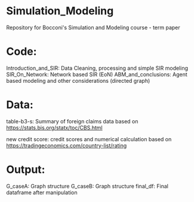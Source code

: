 # Simulation_Modeling
Repository for Bocconi's Simulation and Modeling course - term paper

# Code:
Introduction_and_SIR: Data Cleaning, processing and simple SIR modeling
SIR_On_Network: Network based SIR (EoN)
ABM_and_conclusions: Agent based modeling and other considerations (directed graph)

# Data:
table-b3-s: Summary of foreign claims data based on https://stats.bis.org/statx/toc/CBS.html

new credit score: credit scores and numerical calculation based on https://tradingeconomics.com/country-list/rating

# Output:
G_caseA: Graph structure
G_caseB: Graph structure
final_df: Final dataframe after manipulation
